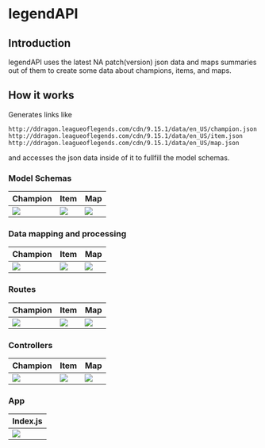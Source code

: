 # legendAPI

## Introduction
legendAPI uses the latest NA patch(version) json data and maps summaries out of them to create some data about champions, items, and maps.

## How it works
Generates links like 
```
http://ddragon.leagueoflegends.com/cdn/9.15.1/data/en_US/champion.json
http://ddragon.leagueoflegends.com/cdn/9.15.1/data/en_US/item.json
http://ddragon.leagueoflegends.com/cdn/9.15.1/data/en_US/map.json
```
and accesses the json data inside of it to fullfill the model schemas.

### Model Schemas 
| Champion                                    | Item                                        | Map                                         |
|---------------------------------------------|---------------------------------------------|---------------------------------------------|
| <img src="https://i.imgur.com/TS8M1uv.png"> | <img src="https://i.imgur.com/owUEc7z.png"> | <img src="https://i.imgur.com/4KisYiU.png"> |

### Data mapping and processing

| Champion                                    | Item                                        | Map                                         |
|---------------------------------------------|---------------------------------------------|---------------------------------------------|
| <img src="https://i.imgur.com/pvz2r3W.png"> | <img src="https://i.imgur.com/LjshXRi.png"> | <img src="https://i.imgur.com/IUd2iI1.png"> |
### Routes

| Champion                                    | Item                                        | Map                                         |
|---------------------------------------------|---------------------------------------------|---------------------------------------------|
| <img src="https://i.imgur.com/An9gy7p.png"> | <img src="https://i.imgur.com/tqlCC9u.png"> | <img src="https://i.imgur.com/Chi4MjD.png"> |

### Controllers

| Champion                                    | Item                                        | Map                                         |
|---------------------------------------------|---------------------------------------------|---------------------------------------------|
| <img src="https://i.imgur.com/MZfSxwa.png"> | <img src="https://i.imgur.com/OstIrv4.png"> | <img src="https://i.imgur.com/cDxoCKD.png"> |

### App

| Index.js                                    |
|---------------------------------------------|
| <img src="https://i.imgur.com/2ZH0IDm.png"> |